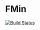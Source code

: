 # FMin

[![Build Status](https://github.com/kagalenko-m-b/FMin.jl/actions/workflows/CI.yml/badge.svg?branch=master)](https://github.com/kagalenko-m-b/FMin.jl/actions/workflows/CI.yml?query=branch%3Amaster)

